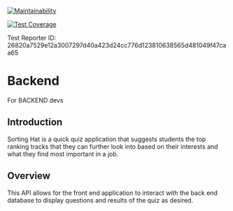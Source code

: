 [![Maintainability](https://api.codeclimate.com/v1/badges/ff819604fe5e7760010a/maintainability)](https://codeclimate.com/github/Lambda-School-Labs/sorting-hat-be/maintainability)

[![Test Coverage](https://api.codeclimate.com/v1/badges/ff819604fe5e7760010a/test_coverage)](https://codeclimate.com/github/Lambda-School-Labs/sorting-hat-be/test_coverage)

Test Reporter ID: 26820a7529e12a3007297d40a423d24cc776d123810638565d481049f47caa65

# Backend
For BACKEND devs

## Introduction
Sorting Hat is a quick quiz application that suggests students the top ranking tracks that they can further look into based on their interests and what they find most important in a job.

## Overview
This API allows for the front end application to interact with the back end database to display questions and results of the quiz as desired.

